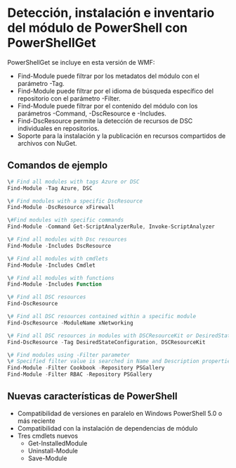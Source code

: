 # Detección, instalación e inventario del módulo de PowerShell con PowerShellGet
 
PowerShellGet se incluye en esta versión de WMF:
-   Find-Module puede filtrar por los metadatos del módulo con el parámetro -Tag.
-   Find-Module puede filtrar por el idioma de búsqueda específico del repositorio con el parámetro -Filter.
-   Find-Module puede filtrar por el contenido del módulo con los parámetros -Command, -DscResource e -Includes.
-   Find-DscResource permite la detección de recursos de DSC individuales en repositorios.
-   Soporte para la instalación y la publicación en recursos compartidos de archivos con NuGet.

## Comandos de ejemplo
```powershell
\# Find all modules with tags Azure or DSC
Find-Module -Tag Azure, DSC

\# Find modules with a specific DscResource
Find-Module -DscResource xFirewall

\#Find modules with specific commands
Find-Module -Command Get-ScriptAnalyzerRule, Invoke-ScriptAnalyzer

\# Find all modules with Dsc resources
Find-Module -Includes DscResource

\# Find all modules with cmdlets
Find-Module -Includes Cmdlet

\# Find all modules with functions
Find-Module -Includes Function

\# Find all DSC resources
Find-DscResource

\# Find all DSC resources contained within a specific module
Find-DscResource -ModuleName xNetworking

\# Find all DSC resources in modules with DSCResourceKit or DesiredStateConfiguration
Find-DscResource -Tag DesiredStateConfiguration, DSCResourceKit

\# Find modules using -Filter parameter
\# Specified filter value is searched in Name and Description properties
Find-Module -Filter Cookbook -Repository PSGallery
Find-Module -Filter RBAC -Repository PSGallery
```

## Nuevas características de PowerShell
-   Compatibilidad de versiones en paralelo en Windows PowerShell 5.0 o más reciente
-   Compatibilidad con la instalación de dependencias de módulo
-   Tres cmdlets nuevos
    -   Get-InstalledModule
    -   Uninstall-Module
    -   Save-Module
    <!--HONumber=Mar16_HO2-->
